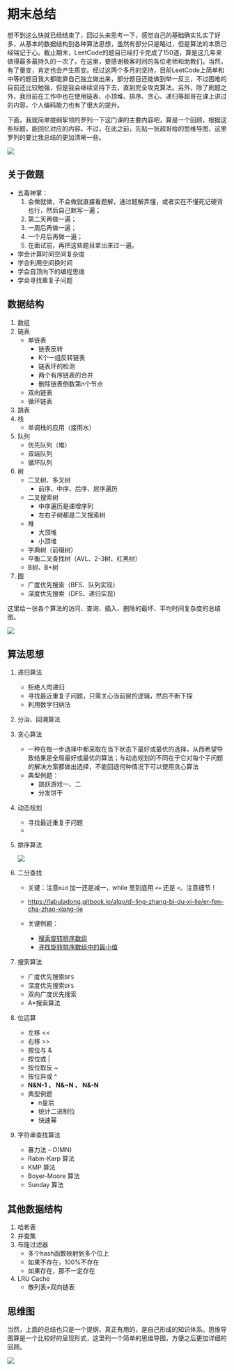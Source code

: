 # 期末总结

想不到这么快就已经结束了，回过头来思考一下，感觉自己的基础确实扎实了好多，从基本的数据结构到各种算法思想，虽然有部分只是略过，但是算法的本质已经铭记于心。截止期末，LeetCode的题目已经打卡完成了150道，算是这几年来做得最多最持久的一次了，在这里，要感谢极客时间的各位老师和助教们。当然，有了量变，肯定也会产生质变。经过这两个多月的坚持，目前LeetCode上简单和中等的题目我大都能靠自己独立做出来，部分题目还能做到举一反三，不过困难的目前还比较勉强，但是我会继续坚持下去，直到完全攻克算法。另外，除了刷题之外，我目前在工作中也在使用链表、小顶堆、排序、贪心、递归等超哥在课上讲过的内容，个人编码能力也有了很大的提升。

下面，我就简单提纲挈领的罗列一下这门课的主要内容吧，算是一个回顾，根据这些标题，能回忆对应的内容。不过，在此之前，先贴一张超哥给的思维导图，这里罗列的要比我总结的更加清晰一些。

![](数据结构和算法-思维导图_00.png)

## 关于做题

- 五毒神掌：
  1. 会做就做，不会做就直接看题解，通过题解弄懂，或者实在不懂死记硬背也行，然后自己默写一遍；
  2. 第二天再做一遍；
  3. 一周后再做一遍；
  4. 一个月后再做一遍；
  5. 在面试前，再把这些题目拿出来过一遍。
- 学会计算时间空间复杂度
- 学会利用空间换时间
- 学会自顶向下的编程思维
- 学会寻找重复子问题

## 数据结构

1. 数组
2. 链表
   - 单链表
     - 链表反转
     - K个一组反转链表
     - 链表环的检测
     - 两个有序链表的合并
     - 删除链表倒数第n个节点
   - 双向链表
   - 循环链表
3. 跳表
4. 栈
   - 单调栈的应用（接雨水）
5. 队列
   - 优先队列（堆）
   - 双端队列
   - 循环队列
6. 树
   - 二叉树、多叉树
     - 前序、中序、后序、层序遍历
   - 二叉搜索树
     - 中序遍历是递增序列
     - 左右子树都是二叉搜索树
   - 堆
     - 大顶堆
     - 小顶堆
   - 字典树（前缀树）
   - 平衡二叉查找树（AVL、2-3树、红黑树）
   - B树、B+树
7. 图
   - 广度优先搜索（BFS、队列实现）
   - 深度优先搜索（DFS、递归实现）



这里给一张各个算法的访问、查询、插入、删除的最坏、平均时间复杂度的总结图。

![](data_structure_time_complexity.png)

## 算法思想

1. 递归算法

   - 拒绝人肉递归
   - 寻找最近重复子问题，只需关心当前层的逻辑，然后不断下探
   - 利用数学归纳法

2. 分治、回溯算法

3. 贪心算法

   - 一种在每一步选择中都采取在当下状态下最好或最优的选择，从而希望导致结果是全局最好或最优的算法；与动态规划的不同在于它对每个子问题的解决方案都做出选择，不能回退何种情况下可以使用贪心算法
   - 典型例题：
     - 跳跃游戏一、二
     - 分发饼干

4. 动态规划

   - 寻找最近重复子问题
   - 

5. 排序算法

   ![](array_sort_complexity.png)

6. 二分查找

   - 关键：注意`mid` 加一还是减一，while 里到底用 `<=` 还是 `<`。注意细节！

   - https://labuladong.gitbook.io/algo/di-ling-zhang-bi-du-xi-lie/er-fen-cha-zhao-xiang-jie
   - 关键例题：
     - [搜索旋转排序数组](https://leetcode-cn.com/problems/search-in-rotated-sorted-array/)
     - [寻找旋转排序数组中的最小值](https://leetcode-cn.com/problems/find-minimum-in-rotated-sorted-array/)

7. 搜索算法

   - 广度优先搜索`BFS`
   - 深度优先搜索`DFS`
   - 双向广度优先搜索
   - A*搜索算法

8. 位运算

   - 左移 <<
   - 右移 >>
   - 按位与 &
   - 按位或 |
   - 按位取反 ~
   - 按位异或 ^
   - **N&N-1   、  N&~N   、  N&-N**
   - 典型例题
     - n皇后
     - 统计二进制位
     - 快速幂

9. 字符串查找算法

   - 暴力法 - O(MN)
   - Rabin-Karp 算法
   - KMP 算法
   - Boyer-Moore 算法
   - Sunday 算法

## 其他数据结构

1. 哈希表
2. 并查集
3. 布隆过滤器
   - 多个hash函数映射到多个位上
   - 如果不存在，100%不存在
   - 如果存在，那不一定存在
4. LRU Cache
   - 散列表+双向链表

## 思维图

当然，上面的总结也只是一个提纲，真正有用的，是自己形成的知识体系。思维导图算是一个比较好的呈现形式，这里列一个简单的思维导图，方便之后更加详细的回顾。

![](data_structure_and_alogrithm.png)